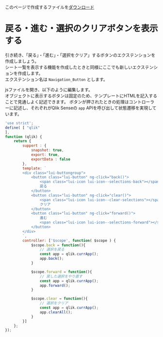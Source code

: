 このページで作成するファイルを[ダウンロード](https://github.com/ISLdekura/QsExtensionTutorialSite/tree/master/Working_Extension/2_2)

# 戻る・進む・選択のクリアボタンを表示する

引き続き、「戻る」・「進む」・「選択をクリア」するボタンのエクステンションを作成しましょう。  
シート一覧を表示する機能を作成したときと同様にここでも新しいエクステンションを作成します。  
エクステンション名は `Navigation_Button` とします。

jsファイルを開き、以下のように編集します。  
オブジェクトに表示するボタンは固定のため、テンプレートにHTMLを記入することで見通しよく記述できます。
ボタンが押されたときの処理はコントローラーに記述し、それぞれがQlik Senseの `app` APIを呼び出して状態遷移を実現しています。

```js
'use strict';
define( [ "qlik"
],
function (qlik) {
	return {
		support : {
			snapshot: true,
			export: true,
			exportData : false
		},
		template: `
		<div class="lui-buttongroup">
			<button class="lui-button" ng-click="back()">
				<span class="lui-icon lui-icon--selections-back"></span>
				戻る
			</button>
			<button class="lui-button" ng-click="clear()">
				<span class="lui-icon lui-icon--clear-selections"></span>
				クリア
			</button>
			<button class="lui-button" ng-click="forward()">
				進む
				<span class="lui-icon lui-icon--selections-forward"></span>
			</button>
		</div>
		`,
		controller: ['$scope', function( $scope ) {
			$scope.back = function(){
                // 選択を戻る
				const app = qlik.currApp();
				app.back();
			}

			$scope.forward = function(){
                // 戻した選択をやり直す
				const app = qlik.currApp();
				app.forward();
			}

			$scope.clear = function(){
                // 選択をクリア
				const app = qlik.currApp();
				app.clearAll();
			}
		}]
	};
});
```